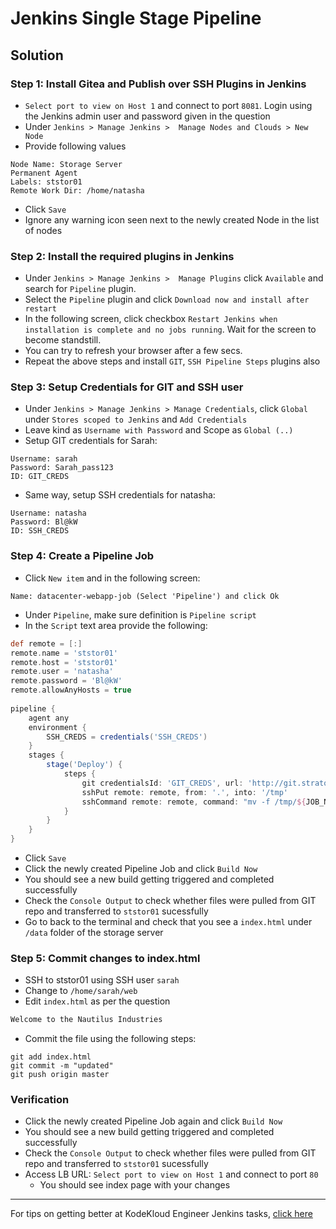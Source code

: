 # Jenkins Single Stage Pipeline
## Solution
### Step 1: Install Gitea and Publish over SSH Plugins in Jenkins
* `Select port to view on Host 1` and connect to port `8081`. Login using the Jenkins admin user and password given in the question
* Under  `Jenkins > Manage Jenkins >  Manage Nodes and Clouds > New Node`
* Provide following values
```
Node Name: Storage Server
Permanent Agent
Labels: ststor01
Remote Work Dir: /home/natasha
```
* Click `Save`
* Ignore any warning icon seen next to the newly created Node in the list of nodes

### Step 2: Install the required plugins in Jenkins
* Under  `Jenkins > Manage Jenkins >  Manage Plugins` click `Available` and search for `Pipeline` plugin.
* Select the `Pipeline` plugin and click `Download now and install after restart`
* In the following screen, click checkbox `Restart Jenkins when installation is complete and no jobs running`. Wait for the screen to become standstill.
* You can try to refresh your browser after a few secs.
* Repeat the above steps and install `GIT`, `SSH Pipeline Steps` plugins also

### Step 3: Setup Credentials for GIT and SSH user
* Under `Jenkins > Manage Jenkins > Manage Credentials`, click `Global` under `Stores scoped to Jenkins` and `Add Credentials`
* Leave kind as `Username with Password` and Scope as `Global (..)`
* Setup GIT credentials for Sarah:
```
Username: sarah
Password: Sarah_pass123
ID: GIT_CREDS
```
* Same way, setup SSH credentials for natasha:
```
Username: natasha
Password: Bl@kW
ID: SSH_CREDS
```

### Step 4: Create a Pipeline Job
* Click `New item` and in the following screen:
```
Name: datacenter-webapp-job (Select 'Pipeline') and click Ok
```
* Under `Pipeline`, make sure definition is `Pipeline script`
* In the `Script` text area provide the following:
```groovy
def remote = [:]
remote.name = 'ststor01'
remote.host = 'ststor01'
remote.user = 'natasha'
remote.password = 'Bl@kW'
remote.allowAnyHosts = true   
            
pipeline {
    agent any
    environment {
        SSH_CREDS = credentials('SSH_CREDS')
    }        
    stages {
        stage('Deploy') {
            steps {
                git credentialsId: 'GIT_CREDS', url: 'http://git.stratos.xfusioncorp.com/sarah/web_app.git'
                sshPut remote: remote, from: '.', into: '/tmp'
                sshCommand remote: remote, command: "mv -f /tmp/${JOB_NAME}/* /data"
            }
        }
    }
}
```
* Click `Save`
* Click the newly created Pipeline Job and click `Build Now`
* You should see a new build getting triggered and completed successfully
* Check the `Console Output` to check whether files were pulled from GIT repo and transferred to `ststor01` sucessfully
* Go to back to the terminal and check that you see a `index.html` under `/data` folder of the storage server

### Step 5: Commit changes to index.html
* SSH to ststor01 using SSH user `sarah`
* Change to `/home/sarah/web`
* Edit `index.html` as per the question
```html
Welcome to the Nautilus Industries
```
* Commit the file using the following steps:
```
git add index.html
git commit -m "updated"
git push origin master
```
### Verification
* Click the newly created Pipeline Job again and click `Build Now`
* You should see a new build getting triggered and completed successfully
* Check the `Console Output` to check whether files were pulled from GIT repo and transferred to `ststor01` sucessfully
* Access LB URL: `Select port to view on Host 1` and connect to port `80`
  * You should see index page with your changes
  
---
For tips on getting better at KodeKloud Engineer Jenkins tasks, [click here](./README.md)